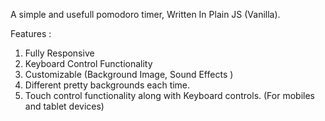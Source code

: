 A simple and usefull pomodoro timer, Written In Plain JS (Vanilla).




Features :

1. Fully Responsive 
2. Keyboard Control Functionality
3. Customizable (Background Image, Sound Effects )
4. Different pretty backgrounds each time.
5. Touch control functionality along with Keyboard controls. (For mobiles and tablet devices)
